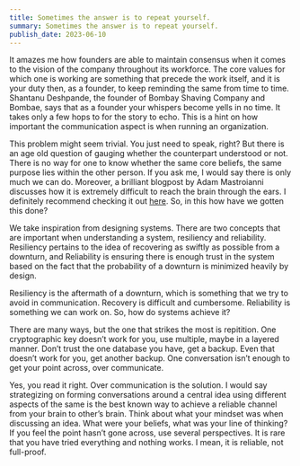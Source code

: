```yaml
---
title: Sometimes the answer is to repeat yourself.
summary: Sometimes the answer is to repeat yourself.
publish_date: 2023-06-10
---
```


It amazes me how founders are able to maintain consensus when it comes to the vision of the company throughout its workforce. The core values for which one is working are something that precede the work itself, and it is your duty then, as a founder, to keep reminding the same from time to time. Shantanu Deshpande, the founder of Bombay Shaving Company and Bombae, says that as a founder your whispers become yells in no time. It takes only a few hops to for the story to echo. This is a hint on how important the communication aspect is when running an organization. 

This problem might seem trivial. You just need to speak, right? But there is an age old question of gauging whether the counterpart understood or not. There is no way for one to know whether the same core beliefs, the same purpose lies within the other person. If you ask me, I would say there is only much we can do. Moreover, a brilliant blogpost by Adam Mastroianni discusses how it is extremely difficult to reach the brain through the ears. I definitely recommend checking it out [here](https://www.experimental-history.com/p/you-cant-reach-the-brain-through). So, in this how have we gotten this done? 

We take inspiration from designing systems. There are two concepts that are important when understanding a system, resiliency and reliability. Resiliency pertains to the idea of recovering as swiftly as possible from a downturn, and Reliability is ensuring there is enough trust in the system based on the fact that the probability of a downturn is minimized heavily by design. 

Resiliency is the aftermath of a downturn, which is something that we try to avoid in communication. Recovery is difficult and cumbersome. Reliability is something we can work on. So, how do systems achieve it? 

There are many ways, but the one that strikes the most is repitition. One cryptographic key doesn’t work for you, use multiple, maybe in a layered manner. Don’t trust the one database you have, get a backup. Even that doesn’t work for you, get another backup. One conversation isn’t enough to get your point across, over communicate. 

Yes, you read it right. Over communication is the solution. I would say strategizing on forming conversations around a central idea using different aspects of the same is the best known way to achieve a reliable channel from your brain to other’s brain. Think about what your mindset was when discussing an idea. What were your beliefs, what was your line of thinking? If you feel the point hasn’t gone across, use several perspectives. It is rare that you have tried everything and nothing works. I mean, it is reliable, not full-proof.
